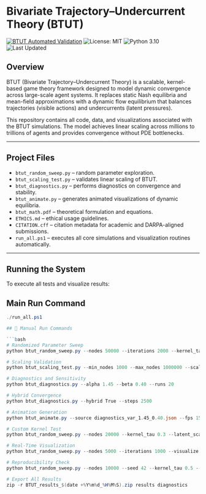 # Bivariate Trajectory–Undercurrent Theory (BTUT)
[![BTUT Automated Validation](https://github.com/direnk/btut-darpa-submission/actions/workflows/btut_autotest.yml/badge.svg?branch=main)](https://github.com/direnk/btut-darpa-submission/actions/workflows/btut_autotest.yml)
![License: MIT](https://img.shields.io/badge/License-MIT-green.svg)
![Python 3.10](https://img.shields.io/badge/python-3.10-blue.svg)
![Last Updated](https://img.shields.io/github/last-commit/direnk/btut-darpa-submission)

## Overview

BTUT (Bivariate Trajectory–Undercurrent Theory) is a scalable, kernel-based game theory framework designed to model dynamic convergence across large-scale agent systems. It replaces static Nash equilibria and mean-field approximations with a dynamic flow equilibrium that balances trajectories (visible actions) and undercurrents (latent pressures).

This repository contains all code, data, and visualizations associated with the BTUT simulations. The model achieves linear scaling across millions to trillions of agents and provides convergence without PDE bottlenecks.

---

## Project Files

- `btut_random_sweep.py` – random parameter exploration.
- `btut_scaling_test.py` – validates linear scaling of BTUT.
- `btut_diagnostics.py` – performs diagnostics on convergence and stability.
- `btut_animate.py` – generates animated visualizations of dynamic equilibria.
- `btut_math.pdf` – theoretical formulation and equations.
- `ETHICS.md` – ethical usage guidelines.
- `CITATION.cff` – citation metadata for academic and DARPA-aligned submissions.
- `run_all.ps1` – executes all core simulations and visualization routines automatically.

---

## Running the System

To execute all tests and visualize results:

## Main Run Command 
```powershell
./run_all.ps1

## 🔧 Manual Run Commands

```bash
# Randomized Parameter Sweep
python btut_random_sweep.py --nodes 50000 --iterations 2000 --kernel_tau 0.45 --latent_scale 1.0

# Scaling Validation
python btut_scaling_test.py --min_nodes 1000 --max_nodes 1000000 --scaling_factor 10

# Diagnostics and Sensitivity
python btut_diagnostics.py --alpha 1.45 --beta 0.40 --runs 20

# Hybrid Convergence
python btut_diagnostics.py --hybrid True --steps 2500

# Animation Generation
python btut_animate.py --source diagnostics_var_1.45_0.40.json --fps 15 --duration 20

# Custom Kernel Test
python btut_random_sweep.py --nodes 20000 --kernel_tau 0.3 --latent_scale 1.5 --log_intensity 2.2 --save_custom True

# Real-Time Visualization
python btut_random_sweep.py --nodes 5000 --iterations 1000 --visualize True

# Reproducibility Check
python btut_random_sweep.py --nodes 10000 --seed 42 --kernel_tau 0.5 --latent_scale 0.8

# Export All Results
zip -r BTUT_results_$(date +%Y%m%d_%H%M%S).zip results diagnostics




